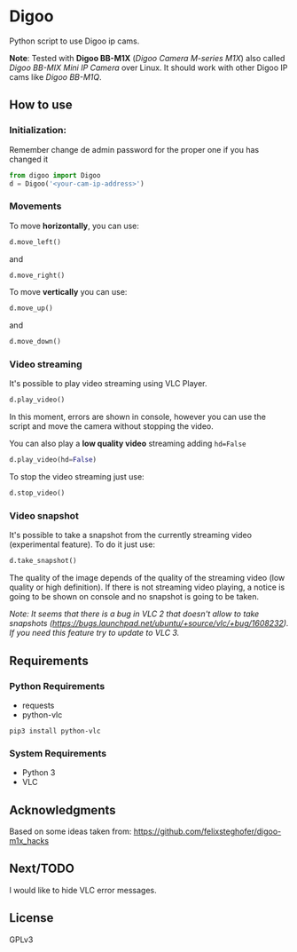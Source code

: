 
# Digoo

Python script to use Digoo ip cams.


**Note**: Tested with **Digoo BB-M1X** (*Digoo Camera M-series M1X*) also called *Digoo BB-MIX Mini IP Camera* over Linux. It should work with other Digoo IP cams like *Digoo BB-M1Q*.


## How to use

### Initialization:


Remember change de admin password for the proper one if you has changed it

```python
from digoo import Digoo
d = Digoo('<your-cam-ip-address>')
```


### Movements

To move **horizontally**, you can use:

```python
d.move_left()
```

and

 ```python
d.move_right()
  ```

To move **vertically** you can use:

```python
d.move_up()
```

and

 ```python
d.move_down()
  ```

### Video streaming

It's possible to play video streaming using VLC Player.

```python
d.play_video()
```

In this moment, errors are shown in console, however you can use the script and move the camera without stopping the video.

You can also play a **low quality video** streaming adding `hd=False`

```python
d.play_video(hd=False)
```

To stop the video streaming just use:

```python
d.stop_video()
```


### Video snapshot

It's possible to take a snapshot from the currently streaming video (experimental feature). To do it just use:

```python
d.take_snapshot()
```

The quality of the image depends of the quality of the streaming video (low quality or high definition). If there is not streaming video playing, a notice is going to be shown on console and no snapshot is going to be taken.

*Note: It seems that there is a bug in VLC 2 that doesn't allow to take snapshots (https://bugs.launchpad.net/ubuntu/+source/vlc/+bug/1608232).
If you need this feature try to update to VLC 3.*


## Requirements

### Python Requirements

* requests
* python-vlc

```
pip3 install python-vlc
```



### System Requirements

* Python 3
* VLC


## Acknowledgments

Based on some ideas taken from:  https://github.com/felixsteghofer/digoo-m1x_hacks


## Next/TODO

I would like to hide VLC error messages.


## License

GPLv3
